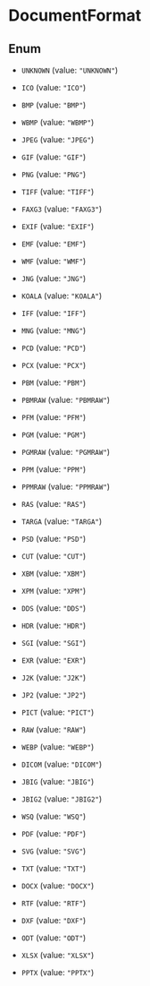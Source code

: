 

# DocumentFormat

## Enum


* `UNKNOWN` (value: `"UNKNOWN"`)

* `ICO` (value: `"ICO"`)

* `BMP` (value: `"BMP"`)

* `WBMP` (value: `"WBMP"`)

* `JPEG` (value: `"JPEG"`)

* `GIF` (value: `"GIF"`)

* `PNG` (value: `"PNG"`)

* `TIFF` (value: `"TIFF"`)

* `FAXG3` (value: `"FAXG3"`)

* `EXIF` (value: `"EXIF"`)

* `EMF` (value: `"EMF"`)

* `WMF` (value: `"WMF"`)

* `JNG` (value: `"JNG"`)

* `KOALA` (value: `"KOALA"`)

* `IFF` (value: `"IFF"`)

* `MNG` (value: `"MNG"`)

* `PCD` (value: `"PCD"`)

* `PCX` (value: `"PCX"`)

* `PBM` (value: `"PBM"`)

* `PBMRAW` (value: `"PBMRAW"`)

* `PFM` (value: `"PFM"`)

* `PGM` (value: `"PGM"`)

* `PGMRAW` (value: `"PGMRAW"`)

* `PPM` (value: `"PPM"`)

* `PPMRAW` (value: `"PPMRAW"`)

* `RAS` (value: `"RAS"`)

* `TARGA` (value: `"TARGA"`)

* `PSD` (value: `"PSD"`)

* `CUT` (value: `"CUT"`)

* `XBM` (value: `"XBM"`)

* `XPM` (value: `"XPM"`)

* `DDS` (value: `"DDS"`)

* `HDR` (value: `"HDR"`)

* `SGI` (value: `"SGI"`)

* `EXR` (value: `"EXR"`)

* `J2K` (value: `"J2K"`)

* `JP2` (value: `"JP2"`)

* `PICT` (value: `"PICT"`)

* `RAW` (value: `"RAW"`)

* `WEBP` (value: `"WEBP"`)

* `DICOM` (value: `"DICOM"`)

* `JBIG` (value: `"JBIG"`)

* `JBIG2` (value: `"JBIG2"`)

* `WSQ` (value: `"WSQ"`)

* `PDF` (value: `"PDF"`)

* `SVG` (value: `"SVG"`)

* `TXT` (value: `"TXT"`)

* `DOCX` (value: `"DOCX"`)

* `RTF` (value: `"RTF"`)

* `DXF` (value: `"DXF"`)

* `ODT` (value: `"ODT"`)

* `XLSX` (value: `"XLSX"`)

* `PPTX` (value: `"PPTX"`)



